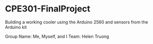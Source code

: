 # CPE301-FinalProject
 Building a working cooler using the Arduino 2560 and sensors from the Arduino kit

Group Name: Me, Myself, and I
Team: Helen Truong
